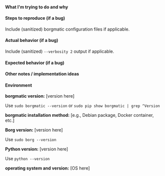 #### What I'm trying to do and why

#### Steps to reproduce (if a bug)

Include (sanitized) borgmatic configuration files if applicable.

#### Actual behavior (if a bug)

Include (sanitized) `--verbosity 2` output if applicable.

#### Expected behavior (if a bug)

#### Other notes / implementation ideas

#### Environment

**borgmatic version:** [version here]

Use `sudo borgmatic --version` or `sudo pip show borgmatic | grep ^Version`

**borgmatic installation method:** [e.g., Debian package, Docker container, etc.]

**Borg version:** [version here]

Use `sudo borg --version`

**Python version:** [version here]

Use `python --version`

**operating system and version:** [OS here]
